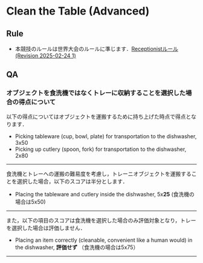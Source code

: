 # Clean the Table (Advanced)

## Rule
* 本競技のルールは世界大会のルールに準じます．[Receptionistルール(Revision 2025-02-24 1)](https://robocupathome.github.io/RuleBook/rulebook/master.pdf#page=51)

## QA

### オブジェクトを食洗機ではなくトレーに収納することを選択した場合の得点について
以下の得点についてはオブジェクトを運搬するために持ち上げた時点で得点となります．

- Picking tableware (cup, bowl, plate) for transportation to the dishwasher, 3x50
- Picking up cutlery (spoon, fork) for transportation to the dishwasher, 2x80
---

食洗機とトレーへの運搬の難易度を考慮し，トレーニオブジェクトを運搬することを選択した場合，以下のスコアは半分とします．
- Placing the tableware and cutlery inside the dishwasher, 5x**25** (食洗機の場合は5x50)
---

また，以下の項目のスコアは食洗機を選択した場合のみ評価対象となり，トレーを選択した場合は評価しません．
- Placing an item correctly (cleanable, convenient like a human would) in the dishwasher, **評価せず** （食洗機の場合は5x75）
---